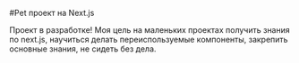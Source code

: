 #Pet проект на Next.js

Проект в разработке! Моя цель на маленьких проектах получить знания по next.js, научиться делать переиспользуемые компоненты, закрепить основные знания, не сидеть без дела.